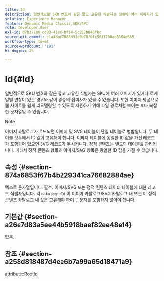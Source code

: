 ```yaml
---
title: Id
description: 일반적으로 SKU 번호와 같은 짧고 고유한 식별자는 SKU에 여러 이미지가 있거나 로케일별 변형이 있는 경우와 같이 일종의 접미사가 있을 수 있습니다.
solution: Experience Manager
feature: Dynamic Media Classic,SDK/API
role: Developer,User
exl-id: d7b37180-cc93-41cd-bf14-5c262b046fbc
source-git-commit: c1a4dad7888d31e0b78f0fc5091700ad8104e685
workflow-type: tm+mt
source-wordcount: '191'
ht-degree: 2%

---
```


# Id{#id}

일반적으로 SKU 번호와 같은 짧고 고유한 식별자는 SKU에 여러 이미지가 있거나 로케일별 변형이 있는 경우와 같이 일종의 접미사가 있을 수 있습니다. 또한 이미지 제공으로 웹 사이트를 쉽게 리모델링할 수 있도록 지원하기 위해 파일 경로처럼 보이는 보다 복잡한 문자열일 수 있습니다.

>[!NOTE]
>
>이미지 카탈로그가 로드되면 이미지 및 SVG 테이블이 단일 테이블로 병합됩니다. 두 테이블 모두에서 ID 값이 고유해야 합니다. 이미지 테이블에 동일한 ID 값을 가진 레코드가 포함되어 있으면 SVG 레코드가 무시됩니다. 정적 콘텐츠는 별도의 테이블로 관리됩니다. 따라서 정적 콘텐츠 항목과 이미지/SVG 항목은 동일한 ID 값을 가질 수 있습니다.

## 속성 {#section-874a6853f67b4b229341ca76682884ae}

텍스트 문자열입니다. 필수. 이미지/SVG 또는 정적 컨텐츠 데이터 테이블에 대한 레코드 식별자입니다. 각 `catalog::Id` 이 이미지 카탈로그/SVG 카탈로그 내 또는 이 정적 콘텐츠 카탈로그 내 값은 고유해야 하며 &#39;,&#39; 문자를 포함하지 않아야 합니다.

## 기본값 {#section-a26e7d83a5ee44b5918baef82ee48e14}

없음.

## 참조 {#section-a258d818487d4ee6b7a99a65d18471a9}

[attribute::RootId](../../../../../../is-api/image-catalog/image-serving-api-ref/c-image-catalog-reference/c-attributes-reference/r-rootid.md#reference-13653312925e4a08b90f99961d53f546)
